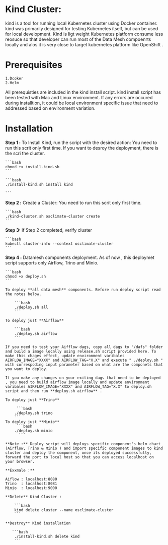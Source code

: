 # Kind Cluster:

kind is a tool for running local Kubernetes cluster using Docker container.
kind was primarily designed for testing Kubernetes itself, but can be used for local development.
Kind is ligt weight Kubernetes platform consume less reosuce so that developer can run most of the Data Mesh compoenrts locally and alos it is very close to target kubernetes platform like OpenShift . 

# Prerequisites
    
    1.Dcoker
    2.Helm

All prerequisties are included in the kind install script. kind install script has been tested with Mac and Linux environment. If any errors are occured during installtion, it could be local environment specific issue that need to addressed based on environment variation. 

# Installation

**Step 1 :** To Install Kind, run the script with the desired action: You need to run this scrit only first time.  If you want to desroy the deployment, there is the scri the cluster. 

    ```bash
    chmod +x install-kind.sh
    ```
   
    ```bash
    ./install-kind.sh install kind

    ```

**Step 2 :** Create a Cluster: You need to run this scrit only first time. 

    ```bash
    ./kind-cluster.sh osclimate-cluster create
    ```
   
   
**Step 3:** if Step 2 completed, verify cluster

    ```bash
    kubectl cluster-info --context osclimate-cluster
    ```
**Step 4 :**  Datamesh components deployment. As of now , this deploymet script supports only Airflow,  Trino and Minio.

    ```bash
    chmod +x deploy.sh
    ```

    To deploy **all data mesh** components. Before run deploy script read the notes below.

        ```bash
        ./deploy.sh all
        ```

    To deploy just **Airflow**

        ```bash
        ./deploy.sh airflow
        ```

    If you need to test your Aifflow dags, copy all dags to "/dafs" folder and build a image locally using release.sh script provided here. To make this chages effect, update environment varibales AIRFLOW_IMAGE="XXXX" and AIRFLOW_TAG="X.X" and execute " ./deploy.sh " with correspoding input parameter based on what are the componets that you want to deploy. 
    
    If you make any changes on your exiting dags that need to be deployed , you need to build airflow image locally and update environment varibales AIRFLOW_IMAGE="XXXX" and AIRFLOW_TAG="X.X" to deploy.sh script and then run **deploy.sh airflow** .

    To deploy just **Trino**

         ```bash
        ./deploy.sh trino
        ```
    To deploy just **Minio**
         ```bash
        ./deploy.sh minio
          ```
    
    **Note :** Deploy script will deploys specific component's helm chart (Airflow, Trino & Minio ) and import specific component images to kind cluster and deploy the component, once its deployed successfully, forward the port to local host so that you can access localhost on your browser.

    **Exxmale :**

    Aiflow : localhost:8080
    Trino  : localhost:8081
    Minio  : localhost:9000

    **Delete** Kind Cluster :

        ```bash
        kind delete cluster --name osclimate-cluster 
        ```

    **Destroy** Kind installation

       ```bash
        ./install-kind.sh delete kind
        ```
